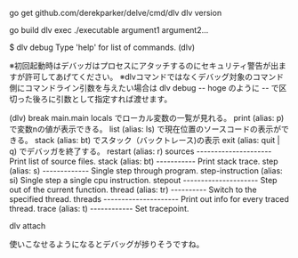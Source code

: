 go get github.com/derekparker/delve/cmd/dlv
dlv version

go build
dlv exec ./executable argument1 argument2…


$ dlv debug
Type 'help' for list of commands.
(dlv)

※初回起動時はデバッガはプロセスにアタッチするのにセキュリティ警告が出ますが許可してあげてください。
※dlvコマンドではなくデバッグ対象のコマンド側にコマンドライン引数を与えたい場合は dlv debug -- hoge のように -- で区切った後ろに引数として指定すれば渡せます。

(dlv) break main.main
locals でローカル変数の一覧が見れる。
print (alias: p) で変数nの値が表示できる。
list (alias: ls) で現在位置のソースコードの表示ができる。
stack (alias: bt) でスタック（バックトレース)の表示
exit (alias: quit | q) でデバッガを終了する。
restart (alias: r)
sources --------------------- Print list of source files.
stack (alias: bt) ----------- Print stack trace.
step (alias: s) ------------- Single step through program.
step-instruction (alias: si)  Single step a single cpu instruction.
stepout --------------------- Step out of the current function.
thread (alias: tr) ---------- Switch to the specified thread.
threads --------------------- Print out info for every traced thread.
trace (alias: t) ------------ Set tracepoint.

dlv attach <pid>

使いこなせるようになるとデバッグが捗りそうですね。
